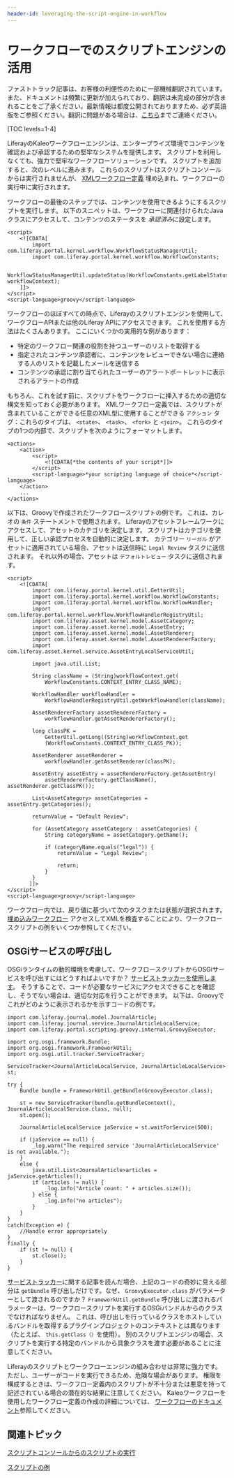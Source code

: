 ```yaml
---
header-id: leveraging-the-script-engine-in-workflow
---
```


# ワークフローでのスクリプトエンジンの活用

<p class="alert alert-info"><span class="wysiwyg-color-blue120">ファストトラック記事は、お客様の利便性のために一部機械翻訳されています。また、ドキュメントは頻繁に更新が加えられており、翻訳は未完成の部分が含まれることをご了承ください。最新情報は都度公開されておりますため、必ず英語版をご参照ください。翻訳に問題がある場合は、<a href="mailto:support-content-jp@liferay.com">こちら</a>までご連絡ください。</span></p>

[TOC levels=1-4]

LiferayのKaleoワークフローエンジンは、エンタープライズ環境でコンテンツを確認および承認するための堅牢なシステムを提供します。 スクリプトを利用しなくても、強力で堅牢なワークフローソリューションです。 スクリプトを追加すると、次のレベルに進みます。 これらのスクリプトはスクリプトコンソールからは実行されませんが、 [XMLワークフロー定義](/docs/7-1/tutorials/-/knowledge_base/t/crafting-xml-workflow-definitions) 埋め込まれ、ワークフローの実行中に実行されます。

ワークフローの最後のステップでは、コンテンツを使用できるようにするスクリプトを実行します。 以下のスニペットは、ワークフローに関連付けられたJavaクラスにアクセスして、コンテンツのステータスを *承認済み*に設定します。

    <script>
        <![CDATA[
            import com.liferay.portal.kernel.workflow.WorkflowStatusManagerUtil;
            import com.liferay.portal.kernel.workflow.WorkflowConstants;
    
            WorkflowStatusManagerUtil.updateStatus(WorkflowConstants.getLabelStatus("approved"), workflowContext);
        ]]>
    </script>
    <script-language>groovy</script-language>

ワークフローのほぼすべての時点で、Liferayのスクリプトエンジンを使用して、ワークフローAPIまたは他のLiferay APIにアクセスできます。 これを使用する方法はたくさんあります。 ここにいくつかの実用的な例があります：

  - 特定のワークフロー関連の役割を持つユーザーのリストを取得する
  - 指定されたコンテンツ承認者に、コンテンツをレビューできない場合に連絡する人のリストを記載したメールを送信する
  - コンテンツの承認に割り当てられたユーザーのアラートポートレットに表示されるアラートの作成

もちろん、これを試す前に、スクリプトをワークフローに挿入するための適切な構文を知っておく必要があります。 XMLワークフロー定義では、スクリプトが含まれていることができる任意のXML型に使用することができる `アクション` タグ：これらのタイプは、 `<state>`、 `<task>`、 `<fork>` と `<join>`。 これらのタイプの1つの内部で、スクリプトを次のようにフォーマットします。

    <actions>
        <action>
            <script>
                <![CDATA[*the contents of your script*]]>
            </script>
            <script-language>*your scripting language of choice*</script-language>
        </action>
        ...
    </actions>

以下は、Groovyで作成されたワークフロースクリプトの例です。 これは、カレオの `条件` ステートメントで使用されます。 Liferayのアセットフレームワークにアクセスして、アセットのカテゴリを決定します。 スクリプトはカテゴリを使用して、正しい承認プロセスを自動的に決定します。 カテゴリー `リーガル` がアセットに適用されている場合、アセットは送信時に `Legal Review` タスクに送信されます。 それ以外の場合、アセットは `デフォルトレビュー` タスクに送信されます。

    <script>
        <![CDATA[
            import com.liferay.portal.kernel.util.GetterUtil;
            import com.liferay.portal.kernel.workflow.WorkflowConstants;
            import com.liferay.portal.kernel.workflow.WorkflowHandler;
            import com.liferay.portal.kernel.workflow.WorkflowHandlerRegistryUtil;
            import com.liferay.asset.kernel.model.AssetCategory;
            import com.liferay.asset.kernel.model.AssetEntry;
            import com.liferay.asset.kernel.model.AssetRenderer;
            import com.liferay.asset.kernel.model.AssetRendererFactory;
            import com.liferay.asset.kernel.service.AssetEntryLocalServiceUtil;
    
            import java.util.List;
    
            String className = (String)workflowContext.get(
                WorkflowConstants.CONTEXT_ENTRY_CLASS_NAME);
    
            WorkflowHandler workflowHandler =
                WorkflowHandlerRegistryUtil.getWorkflowHandler(className);
    
            AssetRendererFactory assetRendererFactory =
                workflowHandler.getAssetRendererFactory();
    
            long classPK =
                GetterUtil.getLong((String)workflowContext.get
                (WorkflowConstants.CONTEXT_ENTRY_CLASS_PK));
    
            AssetRenderer assetRenderer =
                workflowHandler.getAssetRenderer(classPK);
    
            AssetEntry assetEntry = assetRendererFactory.getAssetEntry(
                assetRendererFactory.getClassName(), assetRenderer.getClassPK());
    
            List<AssetCategory> assetCategories = assetEntry.getCategories();
    
            returnValue = "Default Review";
    
            for (AssetCategory assetCategory : assetCategories) {
                String categoryName = assetCategory.getName();
    
                if (categoryName.equals("legal")) {
                    returnValue = "Legal Review";
    
                    return;
                }
            }
           ]]>
    </script>
    <script-language>groovy</script-language>

ワークフロー内では、戻り値に基づいて次のタスクまたは状態が選択されます。 [埋め込みワークフロー](/docs/7-1/user/-/knowledge_base/u/workflow#embedded-workflows) アクセスしてXMLを検査することにより、ワークフロースクリプトの例をいくつか参照してください。

## OSGiサービスの呼び出し

OSGiランタイムの動的環境を考慮して、ワークフロースクリプトからOSGiサービスを呼び出すにはどうすればよいですか？ [サービストラッカーを使用します](/docs/7-1/tutorials/-/knowledge_base/t/service-trackers)。 そうすることで、コードが必要なサービスにアクセスできることを確認し、そうでない場合は、適切な対応を行うことができます。 以下は、Groovyでこれがどのように表示されるかを示すコードの例です。

    import com.liferay.journal.model.JournalArticle;
    import com.liferay.journal.service.JournalArticleLocalService;
    import com.liferay.portal.scripting.groovy.internal.GroovyExecutor;
    
    import org.osgi.framework.Bundle;
    import org.osgi.framework.FrameworkUtil;
    import org.osgi.util.tracker.ServiceTracker;
    
    ServiceTracker<JournalArticleLocalService, JournalArticleLocalService> st;
    
    try {
        Bundle bundle = FrameworkUtil.getBundle(GroovyExecutor.class);
    
        st = new ServiceTracker(bundle.getBundleContext(), JournalArticleLocalService.class, null);
        st.open();
    
        JournalArticleLocalService jaService = st.waitForService(500);
    
        if (jaService == null) {
            _log.warn("The required service 'JournalArticleLocalService' is not available.");
        }
        else {
            java.util.List<JournalArticle>articles = jaService.getArticles();
            if (articles != null) {
                _log.info("Article count: " + articles.size());
            } else {
                _log.info("no articles");
            }
        }
    }
    catch(Exception e) {
        //Handle error appropriately
    }
    finally {
        if (st != null) {
            st.close();
        }
    }

[サービストラッカー](/docs/7-1/tutorials/-/knowledge_base/t/service-trackers)に関する記事を読んだ場合、上記のコードの奇妙に見える部分は `getBundle` 呼び出しだけです。なぜ、 `GroovyExecutor.class` がパラメーターとして渡されるのですか？ `FrameworkUtil.getBundle` 呼び出しに渡されるパラメーターは、ワークフロースクリプトを実行するOSGiバンドルからのクラスでなければなりません。 これは、呼び出しを行っているクラスをホストしているバンドルを取得するプラグインプロジェクトのコンテキストとは異なります（たとえば、 `this.getClass（）`を使用）。 別のスクリプトエンジンの場合、スクリプトを実行する特定のバンドルから具象クラスを渡す必要があることに注意してください。

Liferayのスクリプトとワークフローエンジンの組み合わせは非常に強力です。 ただし、ユーザーがコードを実行できるため、危険な場合があります。 権限を構成するときは、ワークフロー定義内のスクリプトが不十分または悪意を持って記述されている場合の潜在的な結果に注意してください。 Kaleoワークフローを使用したワークフロー定義の作成の詳細については、 [ワークフローのドキュメント](/docs/7-1/user/-/knowledge_base/u/workflow)参照してください。

## 関連トピック

[スクリプトコンソールからのスクリプトの実行](/docs/7-1/user/-/knowledge_base/u/running-scripts-from-the-script-console)

[スクリプトの例](/docs/7-1/user/-/knowledge_base/u/script-examples)
